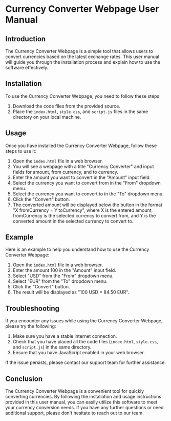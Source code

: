 # Currency Converter Webpage User Manual

## Introduction
The Currency Converter Webpage is a simple tool that allows users to convert currencies based on the latest exchange rates. This user manual will guide you through the installation process and explain how to use the software effectively.

## Installation
To use the Currency Converter Webpage, you need to follow these steps:

1. Download the code files from the provided source.
2. Place the `index.html`, `style.css`, and `script.js` files in the same directory on your local machine.

## Usage
Once you have installed the Currency Converter Webpage, follow these steps to use it:

1. Open the `index.html` file in a web browser.
2. You will see a webpage with a title "Currency Converter" and input fields for amount, from currency, and to currency.
3. Enter the amount you want to convert in the "Amount" input field.
4. Select the currency you want to convert from in the "From" dropdown menu.
5. Select the currency you want to convert to in the "To" dropdown menu.
6. Click the "Convert" button.
7. The converted amount will be displayed below the button in the format "X fromCurrency = Y toCurrency", where X is the entered amount, fromCurrency is the selected currency to convert from, and Y is the converted amount in the selected currency to convert to.

## Example
Here is an example to help you understand how to use the Currency Converter Webpage:

1. Open the `index.html` file in a web browser.
2. Enter the amount 100 in the "Amount" input field.
3. Select "USD" from the "From" dropdown menu.
4. Select "EUR" from the "To" dropdown menu.
5. Click the "Convert" button.
6. The result will be displayed as "100 USD = 84.50 EUR".

## Troubleshooting
If you encounter any issues while using the Currency Converter Webpage, please try the following:

1. Make sure you have a stable internet connection.
2. Check that you have placed all the code files (`index.html`, `style.css`, and `script.js`) in the same directory.
3. Ensure that you have JavaScript enabled in your web browser.

If the issue persists, please contact our support team for further assistance.

## Conclusion
The Currency Converter Webpage is a convenient tool for quickly converting currencies. By following the installation and usage instructions provided in this user manual, you can easily utilize this software to meet your currency conversion needs. If you have any further questions or need additional support, please don't hesitate to reach out to our team.